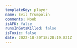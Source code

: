 ```yaml
---
templateKey: player
name: Evil Trumpolin
comments: Noob
isAFK: false
runsInGetsKilled: false
isToxic: false
date: 2022-10-30T18:28:19.821Z
---
```

